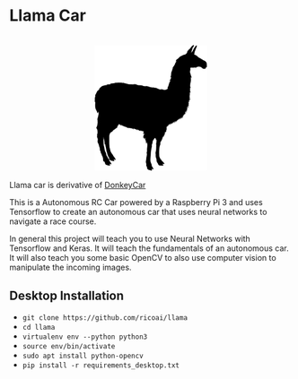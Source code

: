 # Llama Car

<div align="center">
<br>
<img width="200" src="https://github.com/ricoai/llama/raw/master/llama-logo.png" alt="Llama Car Logo" />
<br>
</div>


Llama car is derivative of [DonkeyCar](www.donkeycar.com)

This is a Autonomous RC Car powered by a Raspberry Pi 3 and uses Tensorflow to create an autonomous car that uses neural networks to navigate a race course.

In general this project will teach you to use Neural Networks with Tensorflow and Keras.  It will teach the fundamentals of an autonomous car.  It will also teach you some basic OpenCV to also use computer vision to manipulate the incoming images.


## Desktop Installation
* ```git clone https://github.com/ricoai/llama```
* ```cd llama```
* ```virtualenv env --python python3```
* ```source env/bin/activate```
* ```sudo apt install python-opencv```
* ```pip install -r requirements_desktop.txt```





